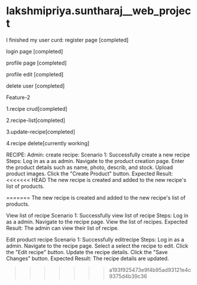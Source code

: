 # lakshmipriya.suntharaj__web_project
I finished my
user curd:
register page [completed]

login page [completed]

profile page [completed]

profile edit [completed]

delete user [completed]


Feature-2

1.recipe crud[completed]

2.recipe-list[completed]

3.update-recipe[completed]

4.recipe delete[currently working]

RECIPE:
Admin:
create recipe:
Scenario 1: Successfully create a new recipe
Steps:
Log in as a as admin.
Navigate to the product creation page.
Enter the product details such as name, photo, describ, and stock.
Upload product images.
Click the "Create Product" button.
Expected Result:
<<<<<<< HEAD
The new recipe is created and added to the new recipe's list of products.


=======
The new recipe is created and added to the new recipe's list of products.  

View list of recipe
Scenario 1: Successfully view list of recipe
Steps:
Log in as a admin.
Navigate to the recipe page.
View the list of recipes.
Expected Result:
The admin can view their list of recipe.


Edit product recipe
Scenario 1: Successfully editrecipe
Steps:
Log in as a admin.
Navigate to the recipe page.
Select a select the recipe to edit.
Click the "Edit recipe" button.
Update the recipe details.
Click the "Save Changes" button.
Expected Result:
The recipe details are updated.
>>>>>>> a193f925473e9f4b95ad93121e4c9375d4b39c36

